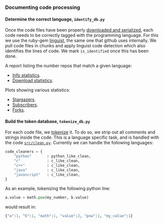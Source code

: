 ### Documenting code processing

#### Determine the correct language, `identify_db.py`

Once the code files have been properly [downloaded and serialized](../gitpull/), each code needs to be correctly tagged with the programming language. For this we use the ruby-gem [linguist](https://github.com/github/linguist), the same one that github uses internally. We pull code files in chunks and apply linguist code detection which also identifies the lines of code. We mark `is_identified` once this has been done.

A report listing the number repos that match a given language:

+ [Info statistics](stats/repo_language_counts.json).
+ [Download statistics](stats/downloaded_language_counts.json).

Plots showing various statistics:
+ [Stargazers](stats/plot_star_gazers.png).
+ [Subscribers](stats/plot_subscribers_count.png).
+ [Forks](stats/plot_forks_count.png).

#### Build the token database, `tokenize_db.py`

For each code file, we [tokenize](http://en.wikipedia.org/wiki/Lexical_analysis#Token) it. To do so, we strip out all comments and strings inside the code. This is a language specific task, and is handled with the code [`src/clean.py`](src/clean.py). Currently we can handle the following languages:

```python
code_cleaners = {
    "python"       : python_like_clean,
    "c"            : c_like_clean,
    "c++"          : c_like_clean,
    "java"         : c_like_clean,
    "javascript"   : c_like_clean,
}
```

As an example, tokenizing the following python line:

```python
a.value = math.pow(my_number, b.value)
```

would result in:

```python
{"a":1, "b":1, "math":1, "value":2, "pow":1, "my_value":1}
```
